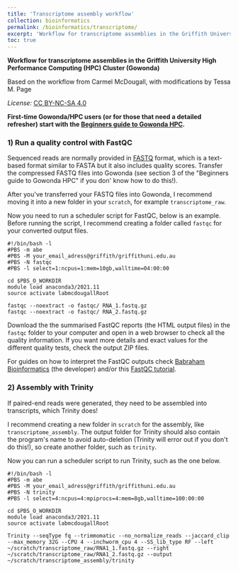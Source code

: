 ```yaml
---
title: 'Transcriptome assembly workflow'
collection: bioinformatics
permalink: /bioinformatics/transcriptome/
excerpt: 'Workflow for transcriptome assemblies in the Griffith University High Performance Computing (HPC) Cluster (Gowonda)'
toc: true
---
```


**Workflow for transcriptome assemblies in the Griffith University High Performance Computing (HPC) Cluster (Gowonda)**

Based on the workflow from Carmel McDougall, with modifications by Tessa M. Page

*License:* [CC BY-NC-SA 4.0](https://creativecommons.org/licenses/by-nc-sa/4.0/)

**First-time Gowonda/HPC users (or for those that need a detailed refresher) start with the [Beginners guide to Gowonda HPC](https://lawleyjw.github.io/bioinformatics/beginners-guide-gowonda/).**

### 1) Run a quality control with FastQC

Sequenced reads are normally provided in [FASTQ](https://en.wikipedia.org/wiki/FASTQ_format) format, which is a text-based format similar to FASTA but it also includes quality scores. Transfer the compressed FASTQ files into Gowonda (see section 3 of the "Beginners guide to Gowonda HPC" if you don' know how to do this!).

After you've transferred your FASTQ files into Gowonda, I recommend moving it into a new folder in your `scratch`, for example `transcriptome_raw`.

Now you need to run a scheduler script for FastQC, below is an example. Before running the script, I recommend creating a folder called `fastqc` for your converted output files.
```
#!/bin/bash -l
#PBS -m abe
#PBS -M your_email_adress@griffith/griffithuni.edu.au
#PBS -N fastqc
#PBS -l select=1:ncpus=1:mem=10gb,walltime=04:00:00

cd $PBS_O_WORKDIR
module load anaconda3/2021.11
source activate labmcdougallRoot

fastqc --noextract -o fastqc/ RNA_1.fastq.gz
fastqc --noextract -o fastqc/ RNA_2.fastq.gz
```
Download the the summarised FastQC reports (the HTML output files) in the `fastqc` folder to your computer and open in a web browser to check all the quality information. If you want more details and exact values for the different quality tests, check the output ZIP files.

For guides on how to interpret the FastQC outputs check [Babraham Bioinformatics](https://www.bioinformatics.babraham.ac.uk/projects/fastqc/) (the developer) and/or this [FastQC tutorial](https://rtsf.natsci.msu.edu/genomics/tech-notes/fastqc-tutorial-and-faq.aspx).

### 2) Assembly with Trinity

If paired-end reads were generated, they need to be assembled into transcripts, which Trinity does!

I recommend creating a new folder in `scratch` for the assembly, like `transcriptome_assembly`. The output folder for Trinity should also contain the program's name to avoid auto-deletion (Trinity will error out if you don't do this!), so create another folder, such as `trinity`.

Now you can run a scheduler script to run Trinity, such as the one below.
```
#!/bin/bash -l
#PBS -m abe
#PBS -M your_email_adress@griffith/griffithuni.edu.au
#PBS -N trinity
#PBS -l select=4:ncpus=4:mpiprocs=4:mem=8gb,walltime=100:00:00

cd $PBS_O_WORKDIR
module load anaconda3/2021.11
source activate labmcdougallRoot

Trinity --seqType fq --trimmomatic --no_normalize_reads --jaccard_clip --max_memory 32G --CPU 4 --inchworm_cpu 4 --SS_lib_type RF --left ~/scratch/transcriptome_raw/RNA1_1.fastq.gz --right ~/scratch/transcriptome_raw/RNA1_2.fastq.gz --output ~/scratch/transcriptome_assembly/trinity


